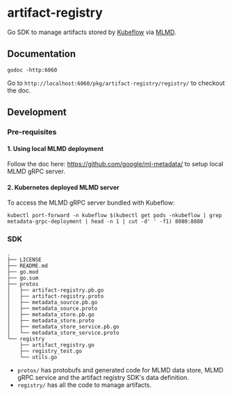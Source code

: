 # artifact-registry

Go SDK to manage artifacts stored by [Kubeflow][kubeflow] via [MLMD][mlmd].

## Documentation

```
godoc -http:6060
```

Go to `http://localhost:6060/pkg/artifact-registry/registry/` to checkout the doc.

## Development

### Pre-requisites

#### 1. Using local MLMD deployment

Follow the doc here: https://github.com/google/ml-metadata/ to setup local MLMD gRPC server.

#### 2. Kubernetes deployed MLMD server

To access the MLMD gRPC server bundled with Kubeflow:

```
kubectl port-forward -n kubeflow $(kubectl get pods -nkubeflow | grep metadata-grpc-deployment | head -n 1 | cut -d' ' -f1) 8080:8080
```

### SDK

    .
    ├── LICENSE
    ├── README.md
    ├── go.mod
    ├── go.sum
    ├── protos
    │   ├── artifact-registry.pb.go
    │   ├── artifact-registry.proto
    │   ├── metadata_source.pb.go
    │   ├── metadata_source.proto
    │   ├── metadata_store.pb.go
    │   ├── metadata_store.proto
    │   ├── metadata_store_service.pb.go
    │   └── metadata_store_service.proto
    └── registry
        ├── artifact_registry.go
        ├── registry_test.go
        └── utils.go

- `protos/` has protobufs and generated code for MLMD data store, MLMD gRPC
  service and the artifact registry SDK's data definition.
- `registry/` has all the code to manage artifacts.


[kubeflow]: https://www.kubeflow.org/docs/about/kubeflow/
[mlmd]: https://github.com/google/ml-metadata/
